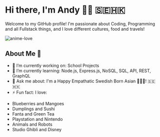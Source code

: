 # Hi there, I'm Andy 👋😍 🇸🇪🇭🇰

Welcome to my GitHub profile! 
I'm passionate about Coding, Programming and all Fullstack things, and I love different cultures, food and travels!

![anime-love](https://github.com/user-attachments/assets/ad04a880-5850-463a-bb34-ec0e4b31f3ee)


## About Me 🥰
- 🔭 I’m currently working on: School Projects
- 🌱 I’m currently learning: Node.js, Express.js, NoSQL, SQL, API, REST, GraphQL
- 💬 Ask me about: I'm a Happy Empathatic Swedish Born Asian 🙆🏻‍♂️! 🇸🇪🇭🇰
- ⚡ Fun fact: I love:
* Blueberries and Mangoes
* Dumplings and Sushi 
* Fanta and Green Tea 
* Playstation and Nintendo 
* Animals and Robots 
* Studio Ghibli and Disney

